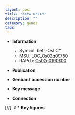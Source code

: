 ```yaml
---
layout: post
title: "beta-OsLCY"
description: ""
category: genes
tags: 
---
```


* **Information**  
    + Symbol: beta-OsLCY  
    + MSU: [LOC_Os02g09750](http://rice.uga.edu/cgi-bin/ORF_infopage.cgi?orf=LOC_Os02g09750)  
    + RAPdb: [Os02g0190600](http://rapdb.dna.affrc.go.jp/viewer/gbrowse_details/irgsp1?name=Os02g0190600)  

* **Publication**  

* **Genbank accession number**  

* **Key message**  

* **Connection**  

[//]: # * **Key figures**  



